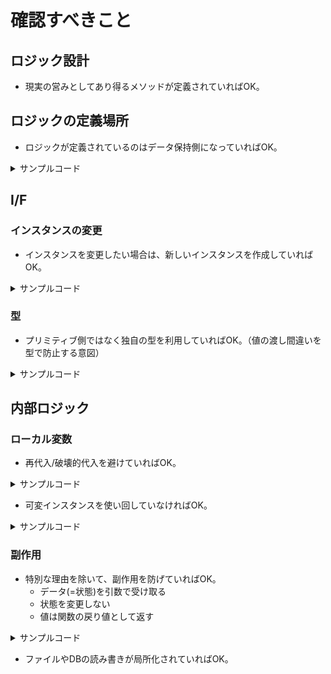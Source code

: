 # 確認すべきこと

## ロジック設計

- 現実の営みとしてあり得るメソッドが定義されていればOK。

## ロジックの定義場所

- ロジックが定義されているのはデータ保持側になっていればOK。

<details><summary>サンプルコード</summary>

```ruby
class Money
  # 計算ロジックをデータ保持側に寄せる。
  def add(other)
    
  end
end
```
</details>

## I/F

### インスタンスの変更

- インスタンスを変更したい場合は、新しいインスタンスを作成していればOK。

<details><summary>サンプルコード</summary>

```ruby
class Money
  def add(other)
    # 省略

    added_amount = amount + other.amount
    # 変更したい場合は新しいインスタンスを作成する。
    Money.new(added_amount, currency)
  end
end
```
</details>

### 型

- プリミティブ側ではなく独自の型を利用していればOK。（値の渡し間違いを型で防止する意図）

<details><summary>サンプルコード</summary>

```ruby
class Money
  # 計算ロジックをデータ保持側に寄せる。
  def add(other)
    # 値の渡し間違いを型で防止する。
    raise TypeError.new("引数がお金ではありません") unless other.instance_of?(Money)
    raise ArgumentError.new("通貨単位が異なります") unless currency == other.currency

    # 省略
  end
end
```
</details>

## 内部ロジック

### ローカル変数

- 再代入/破壊的代入を避けていればOK。

<details><summary>サンプルコード</summary>

```ruby
# 再代入/破壊的代入は行わない。
def damage()
  basic_attack_power = ( member.power + member.weapon_attack ).floor
  final_attack_power = ( basic_attack_power * ( 1.0 + member.speed / 100.0 ) ).floor
  reduction = ( enemy.defence / 2 ).floor
  damage = [0, final_attack_power - reduction].max
  damage
end
```
</details>

- 可変インスタンスを使い回していなければOK。

<details><summary>サンプルコード</summary>

```ruby
# 可変インスタンスを使いまわさない。
attack_power_a = AttackPower.new(20)
attack_power_b = AttackPower.new(20)

weapon_a = Weapon.new(attack_power_a)
weapon_b = Weapon.new(attack_power_b)

weapon_a.attack_power_a.value += 5
```
</details>

### 副作用

- 特別な理由を除いて、副作用を防げていればOK。
  - データ(=状態)を引数で受け取る
  - 状態を変更しない
  - 値は関数の戻り値として返す

<details><summary>サンプルコード</summary>

```ruby
# クラスに副作用を与えるメソッドは保守が大変になることを理解し、避ける。
class AttackPower
  attr_accessor :value

  MIN = 0.freeze
  private_constant :MIN

  def initialize(value)
    raise ArgumentError if value < MIN
    @value = value
  end

  # a.データ(=状態)を引数で受け取る
  def reinforce(increment)
    raise TypeError unless increment.instance_of?(AttackPower)

    # b.状態を変更しない
    # c.値は関数の戻り値として返す
    AttackPower.new(value + increment.value)
  end

  def disable
    AttackPower.new(MIN)
  end
end

attack_power = AttackPower.new(20)
reinforced_attack_power = attack_power.reinforce(AttackPower.new(15))
disabled_attack_power = attack_power.disable

puts "reinforced attack power : #{reinforced_attack_power.value}"
# => reinforced attack power : 35

puts "disabled attack power   : #{  disabled_attack_power.value}"
# => disabled attack power   : 0
```
</details>

- ファイルやDBの読み書きが局所化されていればOK。
